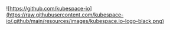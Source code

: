 ![https://github.com/kubespace-io](https://raw.githubusercontent.com/kubespace-io/.github/main/resources/images/kubespace.io-logo-black.png)